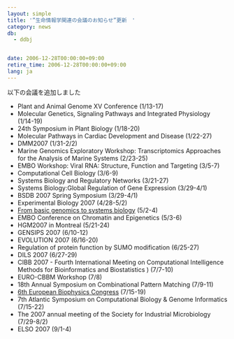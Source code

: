 ```yaml
---
layout: simple
title: '”生命情報学関連の会議のお知らせ”更新　'
category: news
db:
  - ddbj


date: 2006-12-28T00:00:00+09:00
retire_time: 2006-12-28T00:00:00+09:00
lang: ja
---
```


以下の会議を追加しました

<ul>
    <li>Plant and Animal Genome XV Conference (1/13-17)</li>
    <li>Molecular Genetics, Signaling Pathways and Integrated Physiology (1/14-19)</li>
    <li>24th Symposium in Plant Biology (1/18-20)</li>
    <li>Molecular Pathways in Cardiac Development and Disease (1/22-27)</li>
    <li>DMM2007 (1/31-2/2)</li>
    <li>Marine Genomics Exploratory Workshop: Transcriptomics Approaches for the Analysis of Marine Systems (2/23-25)</li>
    <li>EMBO Workshop: Viral RNA: Structure, Function and Targeting (3/5-7)</li>
    <li>Computational Cell Biology (3/6-9)</li>
    <li>Systems Biology and Regulatory Networks (3/21-27)</li>
    <li>Systems Biology:Global Regulation of Gene Expression (3/29-4/1)</li>
    <li>BSDB 2007 Spring Symposium (3/29-4/1)</li>
    <li>Experimental Biology 2007 (4/28-5/2)</li>
    <li><a href="http://cwp.embo.org/cfs07-07/" target="_blank">From basic genomics to systems biology</a> (5/2-4)</li>
    <li>EMBO Conference on Chromatin and Epigenetics (5/3-6)</li>
    <li>HGM2007 in Montreal (5/21-24)</li>
    <li>GENSIPS 2007 (6/10-12)</li>
    <li>EVOLUTION 2007 (6/16-20)</li>
    <li>Regulation of protein function by SUMO modification (6/25-27)</li>
    <li>DILS 2007 (6/27-29)</li>
    <li>CIBB 2007 - Fourth International Meeting on Computational Intelligence Methods for Bioinformatics and Biostatistics ) (7/7-10)</li>
    <li>EURO-CBBM Workshop (7/8)</li>
    <li>18th Annual Symposium on Combinational Pattern Matching (7/9-11)</li>
    <li><a href="http://www.eurobiophysics.org/" target="_blank">6th European Biophysics Congress</a> (7/15-19)</li>
    <li>7th Atlantic Symposium on Computational Biology &amp; Genome Informatics (7/15-22)</li>
    <li>The 2007 annual meeting of the Society for Industrial Microbiology (7/29-8/2)</li>
    <li>ELSO 2007 (9/1-4)</li>
</ul>
